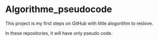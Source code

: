# Algorithme_pseudocode

This project is my first steps on GitHub with little alogorithm to reslove.

In these repositories, it will have only pseudo code.
